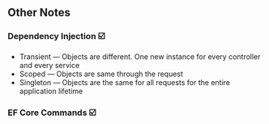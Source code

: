 #  

## Other Notes

### Dependency Injection  :ballot_box_with_check:

- Transient — Objects are different. One new instance for every controller and every service
- Scoped — Objects are same through the request
- Singleton — Objects are the same for all requests for the entire application lifetime

### EF Core Commands  :ballot_box_with_check:
